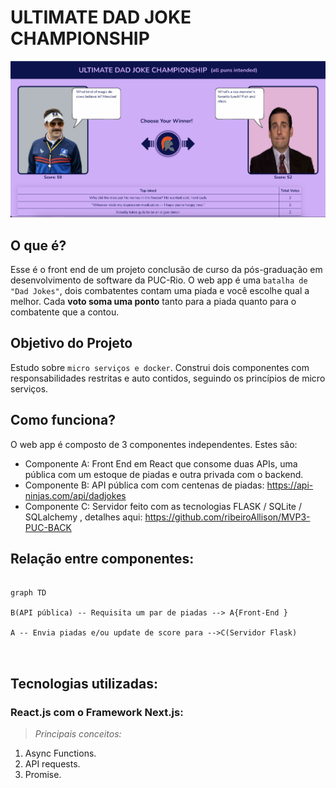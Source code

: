 # ULTIMATE DAD JOKE CHAMPIONSHIP

![alt screenshot of the program](/public/images/screenshot.png "Program screenshot")

## O que é?
Esse é o front end de um projeto conclusão de curso da pós-graduação em desenvolvimento de software da PUC-Rio.
O web app é uma `batalha de "Dad Jokes"`, dois combatentes contam uma piada e você escolhe qual a melhor.
Cada **voto soma uma ponto** tanto para a piada quanto para o combatente que a contou.


## Objetivo do Projeto 
Estudo sobre `micro serviços e docker`. Construi dois componentes com responsabilidades restritas e auto contidos, seguindo os princípios de micro serviços.


## Como funciona?
O web app é composto de 3 componentes independentes. Estes são:
- Componente A:  Front End em React que consome duas APIs, uma pública com um estoque de piadas e outra privada com o backend.
- Componente B: API pública com com centenas de piadas: https://api-ninjas.com/api/dadjokes
- Componente C: Servidor feito com as tecnologias FLASK / SQLite / SQLalchemy , detalhes aqui: https://github.com/ribeiroAllison/MVP3-PUC-BACK

## Relação entre componentes:

```mermaid

graph TD

B(API pública) -- Requisita um par de piadas --> A{Front-End }

A -- Envia piadas e/ou update de score para -->C(Servidor Flask)



```


## Tecnologias utilizadas:

### React.js com o Framework Next.js:

>*Principais conceitos:*

1. Async Functions.
2. API requests.
3. Promise.
